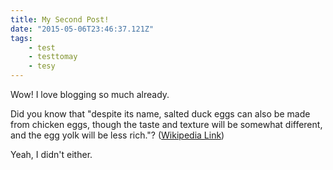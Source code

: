 ```yaml
---
title: My Second Post!
date: "2015-05-06T23:46:37.121Z"
tags: 
    - test
    - testtomay
    - tesy
---
```


Wow! I love blogging so much already.

Did you know that "despite its name, salted duck eggs can also be made from
chicken eggs, though the taste and texture will be somewhat different, and the
egg yolk will be less rich."?
([Wikipedia Link](https://en.wikipedia.org/wiki/Salted_duck_egg))

Yeah, I didn't either.
